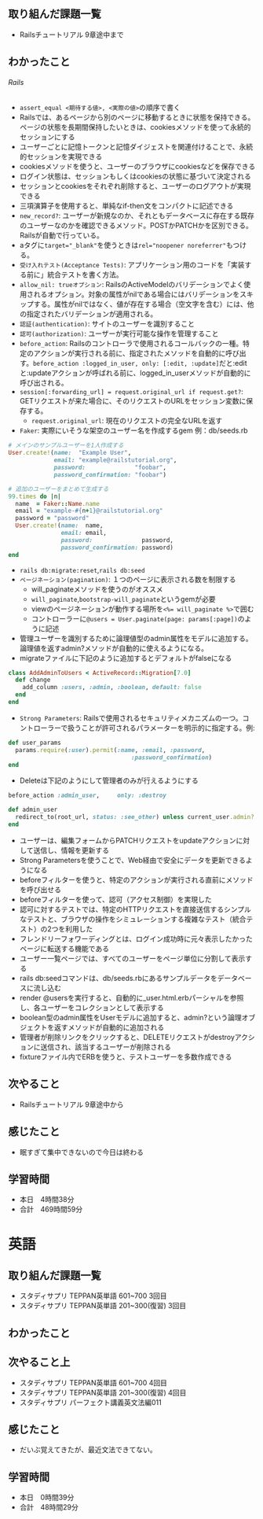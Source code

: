 ## 取り組んだ課題一覧
- Railsチュートリアル 9章途中まで
## わかったこと
###### Rails
- `assert_equal <期待する値>, <実際の値>`の順序で書く
- Railsでは、あるページから別のページに移動するときに状態を保持できる。ページの状態を長期間保持したいときは、cookiesメソッドを使って永続的セッションにする
- ユーザーごとに記憶トークンと記憶ダイジェストを関連付けることで、永続的セッションを実現できる
- cookiesメソッドを使うと、ユーザーのブラウザにcookiesなどを保存できる
- ログイン状態は、セッションもしくはcookiesの状態に基づいて決定される
- セッションとcookiesをそれぞれ削除すると、ユーザーのログアウトが実現できる
- 三項演算子を使用すると、単純なif-then文をコンパクトに記述できる
- `new_record?`: ユーザーが新規なのか、それともデータベースに存在する既存のユーザーなのかを確認できるメソッド。POSTかPATCHかを区別できる。Railsが自動で行っている。
- aタグに`target="_blank"`を使うときは`rel="noopener noreferrer"`もつける。
- `受け入れテスト(Acceptance Tests)`: アプリケーション用のコードを「実装する前に」統合テストを書く方法。
- `allow_nil: trueオプション`: RailsのActiveModelのバリデーションでよく使用されるオプション。対象の属性がnilである場合にはバリデーションをスキップする。属性がnilではなく、値が存在する場合（空文字を含む）には、他の指定されたバリデーションが適用される。
- `認証(authentication)`: サイトのユーザーを識別すること
- `認可(authorization)`: ユーザーが実行可能な操作を管理すること
- `before_action`: Railsのコントローラで使用されるコールバックの一種。特定のアクションが実行される前に、指定されたメソッドを自動的に呼び出す。`before_action :logged_in_user, only: [:edit, :update]`だと:editと:updateアクションが呼ばれる前に、logged_in_userメソッドが自動的に呼び出される。
- `session[:forwarding_url] = request.original_url if request.get?`: GETリクエストが来た場合に、そのリクエストのURLをセッション変数に保存する。
    - `request.original_url`: 現在のリクエストの完全なURLを返す
- `Faker`: 実際にいそうな架空のユーザー名を作成するgem 例：db/seeds.rb
``` ruby
# メインのサンプルユーザーを1人作成する
User.create!(name:  "Example User",
             email: "example@railstutorial.org",
             password:              "foobar",
             password_confirmation: "foobar")

# 追加のユーザーをまとめて生成する
99.times do |n|
  name  = Faker::Name.name
  email = "example-#{n+1}@railstutorial.org"
  password = "password"
  User.create!(name:  name,
               email: email,
               password:              password,
               password_confirmation: password)
end
```
- `rails db:migrate:reset`,`rails db:seed`
- `ページネーション(pagination)`: １つのページに表示される数を制限する
    - will_paginateメソッドを使うのがオススメ
    - `will_paginate`,`bootstrap-will_paginate`というgemが必要
    - viewのページネーションが動作する場所を`<%= will_paginate %>`で囲む
    - コントローラーに`@users = User.paginate(page: params[:page])`のように記述
- 管理ユーザーを識別するために論理値型のadmin属性をモデルに追加する。論理値を返すadmin?メソッドが自動的に使えるようになる。
- migrateファイルに下記のように追加するとデフォルトがfalseになる
```ruby
class AddAdminToUsers < ActiveRecord::Migration[7.0]
  def change
    add_column :users, :admin, :boolean, default: false
  end
end
```
- `Strong Parameters`: Railsで使用されるセキュリティメカニズムの一つ。コントローラーで扱うことが許可されるパラメーターを明示的に指定する。例:
```ruby
def user_params
  params.require(:user).permit(:name, :email, :password,
                                   :password_confirmation)
end
```
- Deleteは下記のようにして管理者のみが行えるようにする
```ruby
before_action :admin_user,     only: :destroy

def admin_user
  redirect_to(root_url, status: :see_other) unless current_user.admin?
end
```
- ユーザーは、編集フォームからPATCHリクエストをupdateアクションに対して送信し、情報を更新する
- Strong Parametersを使うことで、Web経由で安全にデータを更新できるようになる
- beforeフィルターを使うと、特定のアクションが実行される直前にメソッドを呼び出せる
- beforeフィルターを使って、認可（アクセス制御）を実現した
- 認可に対するテストでは、特定のHTTPリクエストを直接送信するシンプルなテストと、ブラウザの操作をシミュレーションする複雑なテスト（統合テスト）の2つを利用した
- フレンドリーフォワーディングとは、ログイン成功時に元々表示したかったページに転送する機能である
- ユーザー一覧ページでは、すべてのユーザーをページ単位に分割して表示する
- rails db:seedコマンドは、db/seeds.rbにあるサンプルデータをデータベースに流し込む
- render @usersを実行すると、自動的に_user.html.erbパーシャルを参照し、各ユーザーをコレクションとして表示する
- boolean型のadmin属性をUserモデルに追加すると、admin?という論理オブジェクトを返すメソッドが自動的に追加される
- 管理者が削除リンクをクリックすると、DELETEリクエストがdestroyアクションに送信され、該当するユーザーが削除される
- fixtureファイル内でERBを使うと、テストユーザーを多数作成できる
## 次やること
- Railsチュートリアル 9章途中から
## 感じたこと
- 眠すぎて集中できないので今日は終わる
## 学習時間
- 本日　4時間38分
- 合計　469時間59分


# 英語
## 取り組んだ課題一覧
- スタディサプリ TEPPAN英単語 601~700 3回目
- スタディサプリ TEPPAN英単語 201~300(復習) 3回目
## わかったこと
## 次やること上
- スタディサプリ TEPPAN英単語 601~700 4回目
- スタディサプリ TEPPAN英単語 201~300(復習) 4回目
- スタディサプリ パーフェクト講義英文法編011
## 感じたこと
- だいぶ覚えてきたが、最近文法できてない。
## 学習時間
- 本日　0時間39分
- 合計　48時間29分